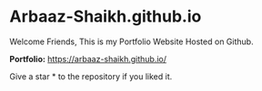 # Arbaaz-Shaikh.github.io
Welcome Friends, This is my Portfolio Website Hosted on Github.    <br>

**Portfolio:** https://arbaaz-shaikh.github.io/

Give a star * to the repository if you liked it.
